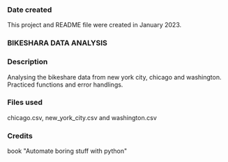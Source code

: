 >

### Date created
This project and README file were created in January 2023.

### BIKESHARA DATA ANALYSIS

### Description
Analysing the bikeshare data from new york city, chicago and washington. Practiced functions and error handlings.

### Files used
chicago.csv, new_york_city.csv and washington.csv

### Credits
book "Automate boring stuff with python"

